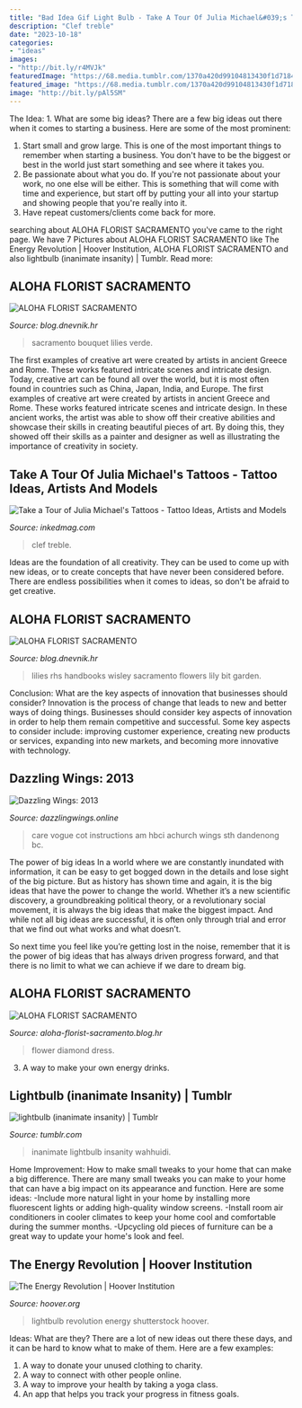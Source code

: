 ```yaml
---
title: "Bad Idea Gif Light Bulb - Take A Tour Of Julia Michael&#039;s Tattoos"
description: "Clef treble"
date: "2023-10-18"
categories:
- "ideas"
images:
- "http://bit.ly/r4MVJk"
featuredImage: "https://68.media.tumblr.com/1370a420d99104813430f1d7184ca1f1/tumblr_ofi8f6YWLc1uk7ebto1_400.gif"
featured_image: "https://68.media.tumblr.com/1370a420d99104813430f1d7184ca1f1/tumblr_ofi8f6YWLc1uk7ebto1_400.gif"
image: "http://bit.ly/pAl5SM"
---
```



The Idea: 1. What are some big ideas?
There are a few big ideas out there when it comes to starting a business. Here are some of the most prominent:
1. Start small and grow large. This is one of the most important things to remember when starting a business. You don't have to be the biggest or best in the world just start something and see where it takes you.
2. Be passionate about what you do. If you're not passionate about your work, no one else will be either. This is something that will come with time and experience, but start off by putting your all into your startup and showing people that you're really into it.
3. Have repeat customers/clients come back for more.

	

		
searching about ALOHA FLORIST SACRAMENTO you've came to the right page. We have 7 Pictures about ALOHA FLORIST SACRAMENTO like The Energy Revolution | Hoover Institution, ALOHA FLORIST SACRAMENTO and also lightbulb (inanimate insanity) | Tumblr. Read more:
		
    
## ALOHA FLORIST SACRAMENTO

<img loading=lazy src="http://bit.ly/pAl5SM" onerror="this.onerror=null;this.src='https://tse1.mm.bing.net/th?id=OIP.lycazRfQW6FxEP2T95zNpQHaE8&amp;pid=15.1';" alt="ALOHA FLORIST SACRAMENTO">

_Source: blog.dnevnik.hr_

>sacramento bouquet lilies verde. 

	

The first examples of creative art were created by artists in ancient Greece and Rome. These works featured intricate scenes and intricate design. Today, creative art can be found all over the world, but it is most often found in countries such as China, Japan, India, and Europe.
The first examples of creative art were created by artists in ancient Greece and Rome. These works featured intricate scenes and intricate design. In these ancient works, the artist was able to show off their creative abilities and showcase their skills in creating beautiful pieces of art. By doing this, they showed off their skills as a painter and designer as well as illustrating the importance of creativity in society.

    
## Take A Tour Of Julia Michael&#039;s Tattoos - Tattoo Ideas, Artists And Models

<img loading=lazy src="https://www.inkedmag.com/.image/t_share/MTY4MjgzMjA1MDA1MjIzMDc3/julia-michaels-fingers-tattoos-fb.jpg" onerror="this.onerror=null;this.src='https://tse3.mm.bing.net/th?id=OIP._85v2Tqw0yHjvpPqbDByPgHaD4&amp;pid=15.1';" alt="Take a Tour of Julia Michael&#039;s Tattoos - Tattoo Ideas, Artists and Models">

_Source: inkedmag.com_

>clef treble. 

	

Ideas are the foundation of all creativity. They can be used to come up with new ideas, or to create concepts that have never been considered before. There are endless possibilities when it comes to ideas, so don't be afraid to get creative.

    
## ALOHA FLORIST SACRAMENTO

<img loading=lazy src="http://bit.ly/oJuiZQ" onerror="this.onerror=null;this.src='https://tse1.mm.bing.net/th?id=OIP.zxmN_UeBW7vqy7BlX-eg4wAAAA&amp;pid=15.1';" alt="ALOHA FLORIST SACRAMENTO">

_Source: blog.dnevnik.hr_

>lilies rhs handbooks wisley sacramento flowers lily bit garden. 

	

Conclusion: What are the key aspects of innovation that businesses should consider?
Innovation is the process of change that leads to new and better ways of doing things. Businesses should consider key aspects of innovation in order to help them remain competitive and successful. Some key aspects to consider include: improving customer experience, creating new products or services, expanding into new markets, and becoming more innovative with technology.

    
## Dazzling Wings: 2013

<img loading=lazy src="http://4.bp.blogspot.com/-CNeqR6j8i6A/UmgmVFJFbII/AAAAAAAAAvk/P2_yRbPTPs8/s1600/Overfull+trash+can+file0001248966677.jpg" onerror="this.onerror=null;this.src='https://tse3.mm.bing.net/th?id=OIP.D-wYYIvEBcju3w6-0XmfMwHaF9&amp;pid=15.1';" alt="Dazzling Wings: 2013">

_Source: dazzlingwings.online_

>care vogue cot instructions am hbci achurch wings sth dandenong bc. 

	

The power of big ideas
In a world where we are constantly inundated with information, it can be easy to get bogged down in the details and lose sight of the big picture. But as history has shown time and again, it is the big ideas that have the power to change the world.
Whether it’s a new scientific discovery, a groundbreaking political theory, or a revolutionary social movement, it is always the big ideas that make the biggest impact. And while not all big ideas are successful, it is often only through trial and error that we find out what works and what doesn’t.

So next time you feel like you’re getting lost in the noise, remember that it is the power of big ideas that has always driven progress forward, and that there is no limit to what we can achieve if we dare to dream big.

    
## ALOHA FLORIST SACRAMENTO

<img loading=lazy src="http://bit.ly/r4MVJk" onerror="this.onerror=null;this.src='https://tse4.mm.bing.net/th?id=OIP.VvdVlf0nPR-GOk8ZFaTKBgAAAA&amp;pid=15.1';" alt="ALOHA FLORIST SACRAMENTO">

_Source: aloha-florist-sacramento.blog.hr_

>flower diamond dress. 

	

3. A way to make your own energy drinks.

    
## Lightbulb (inanimate Insanity) | Tumblr

<img loading=lazy src="https://68.media.tumblr.com/1370a420d99104813430f1d7184ca1f1/tumblr_ofi8f6YWLc1uk7ebto1_400.gif" onerror="this.onerror=null;this.src='https://tse2.mm.bing.net/th?id=OIP.FOiUF2NgE-KxbpSkClUn8wHaMY&amp;pid=15.1';" alt="lightbulb (inanimate insanity) | Tumblr">

_Source: tumblr.com_

>inanimate lightbulb insanity wahhuidi. 

	

Home Improvement: How to make small tweaks to your home that can make a big difference.
There are many small tweaks you can make to your home that can have a big impact on its appearance and function. Here are some ideas: 
-Include more natural light in your home by installing more fluorescent lights or adding high-quality window screens. 
-Install room air conditioners in cooler climates to keep your home cool and comfortable during the summer months. 
-Upcycling old pieces of furniture can be a great way to update your home's look and feel.

    
## The Energy Revolution | Hoover Institution

<img loading=lazy src="https://www.hoover.org/sites/default/files/1_2/1/lightbulb_shutterstock_133871897.jpg" onerror="this.onerror=null;this.src='https://tse1.mm.bing.net/th?id=OIP.tQrcZv5xwSVfZqHadihf0QHaHa&amp;pid=15.1';" alt="The Energy Revolution | Hoover Institution">

_Source: hoover.org_

>lightbulb revolution energy shutterstock hoover. 

	

Ideas: What are they?
There are a lot of new ideas out there these days, and it can be hard to know what to make of them. Here are a few examples:
1. A way to donate your unused clothing to charity.
2. A way to connect with other people online.
3. A way to improve your health by taking a yoga class.
4. An app that helps you track your progress in fitness goals.

